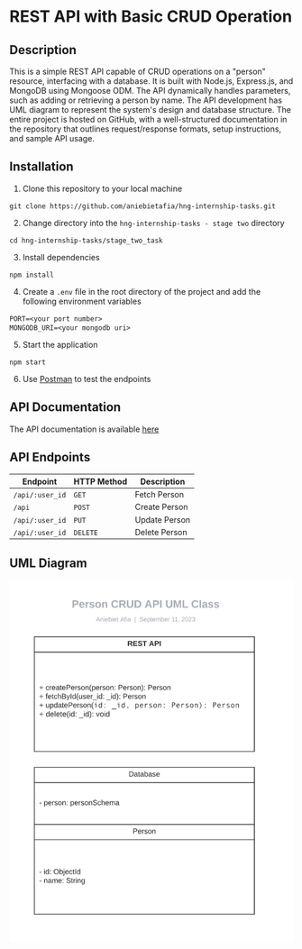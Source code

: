 # REST API with Basic CRUD Operation

## Description

This is a simple REST API capable of CRUD operations on a "person" resource, interfacing with a database. It is built with Node.js, Express.js, and MongoDB using Mongoose ODM. The API dynamically handles parameters, such as adding or retrieving a person by name. The API development has UML diagram to represent the system's design and database structure. The entire project is hosted on GitHub, with a well-structured documentation in the repository that outlines request/response formats, setup instructions, and sample API usage.

## Installation

1. Clone this repository to your local machine

```
git clone https://github.com/aniebietafia/hng-internship-tasks.git
```

2. Change directory into the `hng-internship-tasks - stage two` directory

```
cd hng-internship-tasks/stage_two_task
```

3. Install dependencies

```
npm install
```

4. Create a `.env` file in the root directory of the project and add the following environment variables

```
PORT=<your port number>
MONGODB_URI=<your mongodb uri>
```

5. Start the application

```
npm start
```

6. Use [Postman](https://www.postman.com/) to test the endpoints

## API Documentation

The API documentation is available [here](https://documenter.getpostman.com/view/22984536/2s9YC2zDDv)

## API Endpoints

| Endpoint        | HTTP Method | Description   |
| --------------- | ----------- | ------------- |
| `/api/:user_id` | `GET`       | Fetch Person  |
| `/api`          | `POST`      | Create Person |
| `/api/:user_id` | `PUT`       | Update Person |
| `/api/:user_id` | `DELETE`    | Delete Person |

## UML Diagram

<img src="./src/assets/UML class.png">

